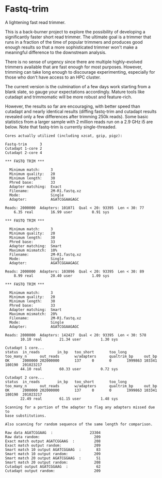 # Fastq-trim
A lightening fast read trimmer.

This is a back-burner project to explore the possibility of developing a
significantly faster short read trimmer.
The ultimate goal is a trimmer that runs in a fraction of the time of
popular trimmers and produces good enough results so that a more
sophisticated trimmer won't make a meaningful difference to the downstream
analysis.

There is no sense of urgency since there are multiple highly-evolved trimmers
available that are fast enough for most purposes.  However, trimming can
take long enough to discourage experimenting, especially for those
who don't have access to an HPC cluster.

The current version is the culmination of a few days work starting
from a blank slate, so gauge your expectations accordingly.  Mature tools
like cutadapt and trimmomatic will be more robust and feature-rich.

However, the results so far are encouraging, with better speed
than cutadapt and nearly identical results (diffing fastq-trim and cutadapt
results revealed only a few differences after trimming 250k reads).  Some
basic statistics from a larger sample with 2 million reads run on a
2.9 GHz i5 are below.  Note that fastq-trim is currently single-threaded.

```
Cores actually utilized (including xzcat, gzip, pigz):

Fastq-trim      3
Cutadapt 1-core 2
Cutadapt 2-core 4

*** FASTQ TRIM ***

  Minimum match:     3
  Minimum quality:   20
  Minimum length:    30
  Phred base:        33
  Adapter matching:  Exact
  Filename:          2M-R1.fastq.xz
  Mode:              Single
  Adapter:           AGATCGGAAGAGC

Reads: 2000000  Adapters: 101071  Qual < 20: 93395  Len < 30: 77
	6.35 real        16.99 user         0.91 sys

*** FASTQ TRIM ***

  Minimum match:     3
  Minimum quality:   20
  Minimum length:    30
  Phred base:        33
  Adapter matching:  Smart
  Maximum mismatch:  10%
  Filename:          2M-R1.fastq.xz
  Mode:              Single
  Adapter:           AGATCGGAAGAGC

Reads: 2000000  Adapters: 103096  Qual < 20: 93395  Len < 30: 89
	8.99 real        20.40 user         1.09 sys

*** FASTQ TRIM ***

  Minimum match:     3
  Minimum quality:   20
  Minimum length:    30
  Phred base:        33
  Adapter matching:  Smart
  Maximum mismatch:  20%
  Filename:          2M-R1.fastq.xz
  Mode:              Single
  Adapter:           AGATCGGAAGAGC

Reads: 2000000  Adapters: 142427  Qual < 20: 93395  Len < 30: 578
       10.10 real        21.34 user         1.30 sys

Cutadapt 1 core...
status  in_reads        in_bp   too_short       too_long        too_many_n      out_reads       w/adapters      qualtrim_bp     out_bp
OK      2000000 202000000       137     0       0       1999863 103341  180190  201023217
       44.10 real        60.33 user         0.72 sys

Cutadapt 2 core...
status  in_reads        in_bp   too_short       too_long        too_many_n      out_reads       w/adapters      qualtrim_bp     out_bp
OK      2000000 202000000       137     0       0       1999863 103341  180190  201023217
       22.49 real        61.15 user         1.48 sys

Scanning for a portion of the adapter to flag any adapters missed due to
base substitutions.

Also scanning for random sequence of the same length for comparison.

Raw data AGATCGGAAG  :                 23304
Raw data random:                         209
Exact match output AGATCGGAAG  :         208
Exact match output random:               209
Smart match 10 output AGATCGGAAG  :       83
Smart match 10 output random:            209
Smart match 20 output AGATCGGAAG  :       51
Smart match 20 output random:            208
Cutadapt output AGATCGGAAG  :             62
Cutadapt output random:                  209
```
